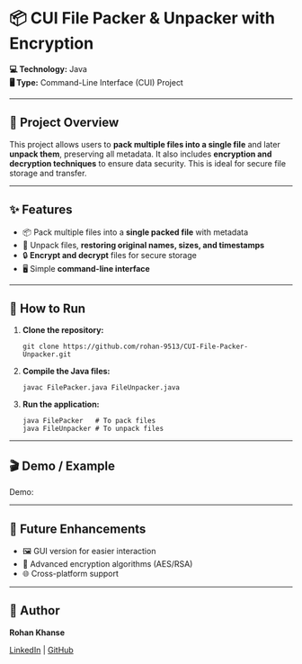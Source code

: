 # 📦 CUI File Packer & Unpacker with Encryption

**💻 Technology:** Java  
**🖥️ Type:** Command-Line Interface (CUI) Project  

---

## 📖 Project Overview
This project allows users to **pack multiple files into a single file** and later **unpack them**, preserving all metadata. It also includes **encryption and decryption techniques** to ensure data security. This is ideal for secure file storage and transfer.

---

## ✨ Features
- 📦 Pack multiple files into a **single packed file** with metadata  
- 📂 Unpack files, **restoring original names, sizes, and timestamps**  
- 🔒 **Encrypt and decrypt** files for secure storage  
- 🖥️ Simple **command-line interface**  

---

## 🏃 How to Run
1. **Clone the repository:**
   ```
   git clone https://github.com/rohan-9513/CUI-File-Packer-Unpacker.git
   
   ```
2. **Compile the Java files:**
   ```
   javac FilePacker.java FileUnpacker.java
   ```
3. **Run the application:**
   ```
   java FilePacker   # To pack files
   java FileUnpacker # To unpack files
   ```

---

## 🎬 Demo / Example
Demo:

---

## 🚀 Future Enhancements
- 🖼️ GUI version for easier interaction  
- 🔐 Advanced encryption algorithms (AES/RSA)  
- 🌐 Cross-platform support  

---

## 👤 Author
**Rohan Khanse**

[LinkedIn](https://www.linkedin.com/in/rohan-khanse-77b382384/) | [GitHub](https://github.com/rohan-9513)
